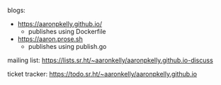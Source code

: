 blogs:

- https://aaronpkelly.github.io/
	- publishes using Dockerfile
- https://aaron.prose.sh
	- publishes using publish.go

mailing list: https://lists.sr.ht/~aaronkelly/aaronpkelly.github.io-discuss

ticket tracker: https://todo.sr.ht/~aaronkelly/aaronpkelly.github.io
